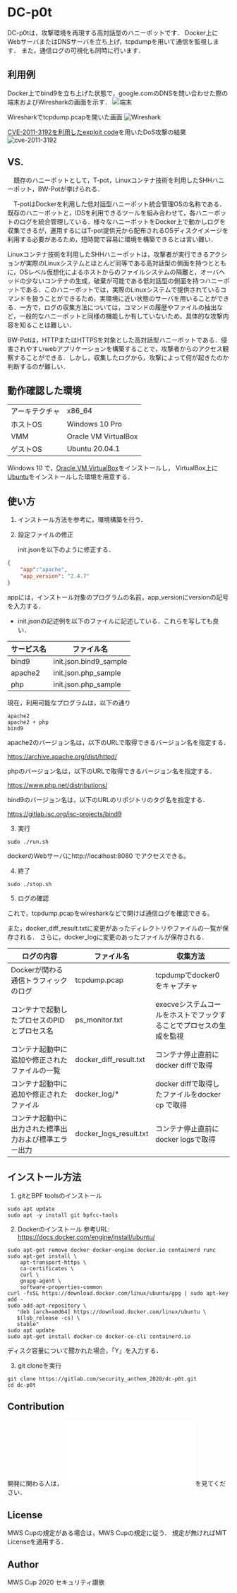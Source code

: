 DC-p0t
=============
DC-p0tは，攻撃環境を再現する高対話型のハニーポットです．
Docker上にWebサーバまたはDNSサーバを立ち上げ，tcpdumpを用いて通信を監視します．
また，通信ログの可視化も同時に行います．

<!--
## Description
-->
## 利用例
Docker上でbind9を立ち上げた状態で，google.comのDNSを問い合わせた際の端末およびWiresharkの画面を示す．
![端末](img/term1.png)

Wiresharkでtcpdump.pcapを開いた画面
![Wireshark](img/wire1.png)

[CVE-2011-3192を利用したexploit code](https://gist.github.com/dcarley/1170447)を用いたDoS攻撃の結果
![cve-2011-3192](img/cve-2011-3192.png)

## VS.
 　既存のハニーポットとして，T-pot，Linuxコンテナ技術を利用したSHHハニーポット，BW-Potが挙げられる．

　T-potはDockerを利用した低対話型ハニーポット統合管理OSの名称である．既存のハニーポットと，IDSを利用できるツールを組み合わせて，各ハニーポットのログを統合管理している．様々なハニーポットをDocker上で動かしログを収集できるが，運用するにはT-pot提供元から配布されるOSディスクイメージを利用する必要があるため，短時間で容易に環境を構築できるとは言い難い．

Linuxコンテナ技術を利用したSHHハニーポットは，攻撃者が実行できるアクションが実際のLinuxシステムとほとんど同等である高対話型の側面を持つとともに，OSレベル仮想化によるホストからのファイルシステムの隔離と，オーバヘッドの少ないコンテナの生成，破棄が可能である低対話型の側面を持つハニーポットである．このハニーポットでは，実際のLinuxシステムで提供されているコマンドを扱うことができるため，実環境に近い状態のサーバを用いることができる．一方で，ログの収集方法については，コマンドの履歴やファイルの抽出など，一般的なハニーポットと同様の機能しか有していないため，具体的な攻撃内容を知ることは難しい．

BW-Potは，HTTPまたはHTTPSを対象とした高対話型ハニーポットである．侵害されやすいwebアプリケーションを構築することで，攻撃者からのアクセス観察することができる．しかし，収集したログから，攻撃によって何が起きたのか判断するのが難しい．

## 動作確認した環境
|||
----|----
|アーキテクチャ| x86_64              |
|ホストOS      |Windows 10 Pro       |
|VMM           | Oracle VM VirtualBox|
|ゲストOS      |Ubuntu 20.04.1       |

Windows 10 で，[Oracle VM VirtualBox](https://www.virtualbox.org/)をインストールし，
VirtualBox上に[Ubuntu](https://jp.ubuntu.com/download)をインストールした環境を用意する．


## 使い方
1. インストール方法を参考に，環境構築を行う．

2. 設定ファイルの修正

    init.jsonを以下のように修正する．
~~~json
{
    "app":"apache", 
    "app_version": "2.4.7"
}
~~~

appには，インストール対象のプログラムの名前，app_versionにversionの記号を入力する．

- init.jsonの記述例を以下のファイルに記述している．これらを写しても良い．

|サービス名|ファイル名|
-----|------
|bind9|init.json.bind9_sample|
|apache2|init.json.php_sample|
|php|init.json.php_sample|


現在，利用可能なプログラムは，以下の通り
```
apache2
apache2 + php
bind9
```

apache2のバージョン名は，以下のURLで取得できるバージョン名を指定する．

https://archive.apache.org/dist/httpd/

phpのバージョン名は，以下のURLで取得できるバージョン名を指定する．

https://www.php.net/distributions/

bind9のバージョン名は，以下のURLのリポジトリのタグ名を指定する．

https://gitlab.isc.org/isc-projects/bind9

3. 実行
```
sudo ./run.sh
```

dockerのWebサーバにhttp://localhost:8080 でアクセスできる。

4. 終了
```
sudo ./stop.sh
```

5. ログの確認

これで，tcpdump.pcapをwiresharkなどで開けば通信ログを確認できる。
<!--また、エラーがあれば`docker logs container_id`でlogを見ることができる。-->
また，docker_diff_result.txtに変更があったディレクトリやファイルの一覧が保存される．
さらに，docker_logに変更のあったファイルが保存される．

|ログの内容|ファイル名|収集方法|
-----------|----------|---------
|Dockerが関わる通信トラフィックのログ|tcpdump.pcap| tcpdumpでdocker0をキャプチャ|
|コンテナで起動したプロセスのPIDとプロセス名|ps_monitor.txt|execveシステムコールをホストでフックすることでプロセスの生成を監視|
|コンテナ起動中に追加や修正されたファイルの一覧|docker_diff_result.txt|コンテナ停止直前にdocker diffで取得|
|コンテナ起動中に追加や修正されたファイル|docker_log/*|docker diffで取得したファイルをdocker cp で取得|
|コンテナ起動中に出力された標準出力および標準エラー出力|docker_logs_result.txt|コンテナ停止直前にdocker logsで取得|

## インストール方法
1. gitとBPF toolsのインストール
```
sudo apt update
sudo apt -y install git bpfcc-tools
```

2. Dockerのインストール
参考URL: https://docs.docker.com/engine/install/ubuntu/

```
sudo apt-get remove docker docker-engine docker.io containerd runc
sudo apt-get install \
    apt-transport-https \
    ca-certificates \
    curl \
    gnupg-agent \
    software-properties-common
curl -fsSL https://download.docker.com/linux/ubuntu/gpg | sudo apt-key add -
sudo add-apt-repository \
   "deb [arch=amd64] https://download.docker.com/linux/ubuntu \
   $(lsb_release -cs) \
   stable"
sudo apt update
sudo apt-get install docker-ce docker-ce-cli containerd.io
```
ディスク容量について聞かれた場合，「Y」を入力する．

3. git cloneを実行
```
git clone https://gitlab.com/security_anthem_2020/dc-p0t.git
cd dc-p0t
```

## Contribution
開発に関わる人は，![CONTRIBUTING.md](CONTRIBUTING.md)を見てください．

## License
MWS Cupの規定がある場合は，MWS Cupの規定に従う．
規定が無ければMIT Licenseを適用する．

## Author
MWS Cup 2020 セキュリティ讃歌


<!--
### 準備
Pythonのライブラリをインストールする．素のPythonを使う方法とPythonの仮想環境を使う方法がある．

####  素のPythonを使う場合
素のPythonを使う場合は以下を実行する．
```
$ pip3 install -r requirements.txt
```

####  Pythonの仮想環境機能を使う場合

Pythonの仮想環境を利用する場合は以下を実行する．
```
sudo apt install python3-venv
$ python3 -m venv venv
$ source venv/bin/activate
(venv) $ pip3 install -r requirements.txt
```

今後，仮想環境に入るには以下を実行する．
```
$ source venv/bin/activate
(venv) $
```

仮想環境から抜けるには以下を実行する．
```
(venv) $ deactivate
$
```

仮想環境を削除する場合は以下を実行する．
```
(venv) $ deactivate
$ rm -rf venv
```
